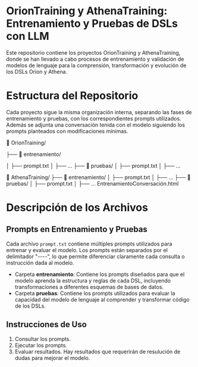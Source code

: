 # OrionTraining y AthenaTraining: Entrenamiento y Pruebas de DSLs con LLM

Este repositorio contiene los proyectos OrionTraining y AthenaTraining, donde se han llevado a cabo procesos 
de entrenamiento y validación de modelos de lenguaje para la comprensión, 
transformación y evolución de los DSLs Orion y Athena.

# Estructura del Repositorio

Cada proyecto sigue la misma organización interna, separando las fases de entrenamiento y pruebas, con los correspondientes prompts utilizados. Además se adjunta una conversación tenida con el modelo siguiendo los prompts planteados con modificaciones mínimas.

📂 OrionTraining/ 

 ├── 📂 entrenamiento/
 
 │    ├── prompt.txt
 │    ├── ...
 ├── 📂 pruebas/
 │    ├── prompt.txt
 │    ├── ...
 
📂 AthenaTraining/
 ├── 📂 entrenamiento/
 │    ├── prompt.txt
 │    ├── ...
 ├── 📂 pruebas/
 │    ├── prompt.txt
 │    ├── ...
 EntrenamientoConversación.html

# Descripción de los Archivos
## Prompts en Entrenamiento y Pruebas
Cada archivo `prompt.txt` contiene múltiples prompts utilizados para entrenar y evaluar el modelo.
Los prompts están separados por el delimitador "----", lo que permite diferenciar claramente cada consulta o instrucción dada al modelo. 

- Carpeta **entrenamiento**: Contiene los prompts diseñados para que el modelo aprenda la estructura y reglas de cada DSL, incluyendo transformaciones a diferentes esquemas de bases de datos.
- Carpeta **pruebas**: Contiene los prompts utilizados para evaluar la capacidad del modelo de lenguaje al comprender y transformar código de los DSLs.

## Instrucciones de Uso 

1. Consultar los prompts.
2. Ejecutar los prompts.
3. Evaluar resultados. Hay resultados que requerirán de resulución de dudas para 
mejorar el modelo. 
